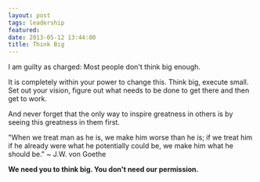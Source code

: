 ```yaml
---
layout: post
tags: leadership
featured: 
date: 2013-05-12 13:44:00
title: Think Big
---
```

I am guilty as charged: Most people don't think big enough.

It is completely within your power to change this. Think big, execute small. Set out your vision, figure out what needs to be done to get there and then get to work.

And never forget that the only way to inspire greatness in others is by seeing this greatness in them first.

"When we treat man as he is, we make him worse than he is; if we treat him if he already were what he potentially could be, we make him what he should be." ~ J.W. von Goethe

**We need you to think big. You don't need our permission.**